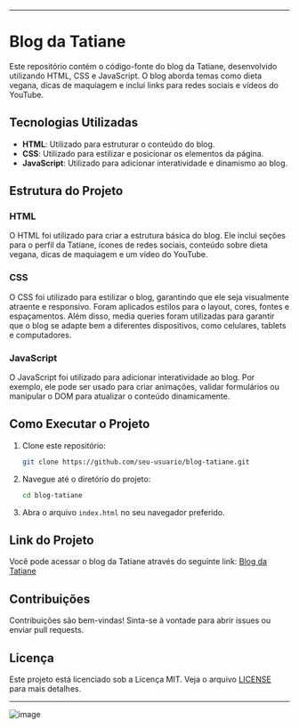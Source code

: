 
---

# Blog da Tatiane

Este repositório contém o código-fonte do blog da Tatiane, desenvolvido utilizando HTML, CSS e JavaScript. O blog aborda temas como dieta vegana, dicas de maquiagem e inclui links para redes sociais e vídeos do YouTube.

## Tecnologias Utilizadas

- **HTML**: Utilizado para estruturar o conteúdo do blog.
- **CSS**: Utilizado para estilizar e posicionar os elementos da página.
- **JavaScript**: Utilizado para adicionar interatividade e dinamismo ao blog.

## Estrutura do Projeto

### HTML

O HTML foi utilizado para criar a estrutura básica do blog. Ele inclui seções para o perfil da Tatiane, ícones de redes sociais, conteúdo sobre dieta vegana, dicas de maquiagem e um vídeo do YouTube.

### CSS

O CSS foi utilizado para estilizar o blog, garantindo que ele seja visualmente atraente e responsivo. Foram aplicados estilos para o layout, cores, fontes e espaçamentos. Além disso, media queries foram utilizadas para garantir que o blog se adapte bem a diferentes dispositivos, como celulares, tablets e computadores.

### JavaScript

O JavaScript foi utilizado para adicionar interatividade ao blog. Por exemplo, ele pode ser usado para criar animações, validar formulários ou manipular o DOM para atualizar o conteúdo dinamicamente.

## Como Executar o Projeto

1. Clone este repositório:
   ```bash
   git clone https://github.com/seu-usuario/blog-tatiane.git
   ```

2. Navegue até o diretório do projeto:
   ```bash
   cd blog-tatiane
   ```

3. Abra o arquivo `index.html` no seu navegador preferido.

## Link do Projeto

Você pode acessar o blog da Tatiane através do seguinte link: [Blog da Tatiane](https://codepen.io/tatiane-nascimento/full/jOjXRZL)

## Contribuições

Contribuições são bem-vindas! Sinta-se à vontade para abrir issues ou enviar pull requests.

## Licença

Este projeto está licenciado sob a Licença MIT. Veja o arquivo [LICENSE](LICENSE) para mais detalhes.

---
![image](https://github.com/user-attachments/assets/8ad07b84-25c0-43bd-b3cf-e4e2f65ef0f9)
